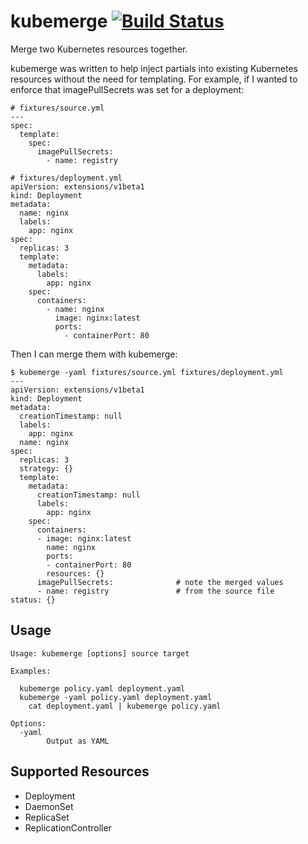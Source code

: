 # kubemerge [![Build Status](https://travis-ci.org/nextrevision/kubemerge.svg?branch=master)](https://travis-ci.org/nextrevision/kubemerge)

Merge two Kubernetes resources together.

kubemerge was written to help inject partials into existing Kubernetes resources without the need for templating. For example, if I wanted to enforce that imagePullSecrets was set for a deployment:

```
# fixtures/source.yml
---
spec:
  template:
    spec:
      imagePullSecrets:
        - name: registry
```

```
# fixtures/deployment.yml
apiVersion: extensions/v1beta1
kind: Deployment
metadata:
  name: nginx
  labels:
    app: nginx
spec:
  replicas: 3
  template:
    metadata:
      labels:
        app: nginx
    spec:
      containers:
        - name: nginx
          image: nginx:latest
          ports:
            - containerPort: 80
```

Then I can merge them with kubemerge:

```
$ kubemerge -yaml fixtures/source.yml fixtures/deployment.yml
---
apiVersion: extensions/v1beta1
kind: Deployment
metadata:
  creationTimestamp: null
  labels:
    app: nginx
  name: nginx
spec:
  replicas: 3
  strategy: {}
  template:
    metadata:
      creationTimestamp: null
      labels:
        app: nginx
    spec:
      containers:
      - image: nginx:latest
        name: nginx
        ports:
        - containerPort: 80
        resources: {}
      imagePullSecrets:              # note the merged values
      - name: registry               # from the source file
status: {}
```

## Usage

```
Usage: kubemerge [options] source target

Examples:

  kubemerge policy.yaml deployment.yaml
  kubemerge -yaml policy.yaml deployment.yaml
	cat deployment.yaml | kubemerge policy.yaml

Options:
  -yaml
    	Output as YAML
```

## Supported Resources

* Deployment
* DaemonSet
* ReplicaSet
* ReplicationController
